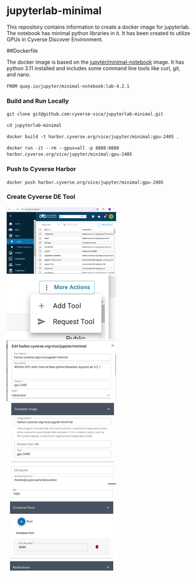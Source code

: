 # jupyterlab-minimal

This repository contains information to create a docker image for jupyterlab. The notebook has minimal python libraries in it. It has been created to utilize GPUs in Cyverse Discover Environment.

##Dockerfile

The docker image is based on the [jupyter/minimal-notebook](https://jupyter-docker-stacks.readthedocs.io/en/latest/using/selecting.html#jupyter-minimal-notebook) image. It has python 3.11 installed and includes some command line tools like curl, git, and nano. 

`FROM quay.io/jupyter/minimal-notebook:lab-4.2.1`

### Build and Run Locally

`git clone git@github.com:cyverse-vice/jupyterlab-minimal.git`

`cd jupyterlab-minimal`

`docker build -t harbor.cyverse.org/vice/jupyter/minimal:gpu-2405 .`

`docker run -it --rm --gpus=all -p 8888:8888 harbor.cyverse.org/vice/jupyter/minimal:gpu-2405`

### Push to Cyverse Harbor

`docker push harbor.cyverse.org/vice/jupyter/minimal:gpu-2405`

### Create Cyverse DE Tool

<img src="/images/cyverse_tool.png" width=300>

<img src="/images/cyverse_tool2.png" width=300>

<img src="/images/cyverse_tool3.png" width=300>

<img src="/images/cyverse_tool4.png" width=300>

<img src="/images/cyverse_tool5.png" width=300>

